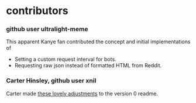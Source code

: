 # contributors

### github user ultralight-meme

This apparent Kanye fan contributed the concept and initial implementations of

* Setting a custom request interval for bots.
* Requesting raw json instead of formatted HTML from Reddit.

### Carter Hinsley, github user xnil

Carter made [these lovely
adjustments](https://github.com/turnage/graw/commit/5bf2ae37dd06a1fb8cfe38b5c4aa944c1f8a236d)
to the version 0 readme.
